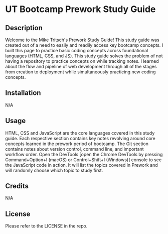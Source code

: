 # UT Bootcamp Prework Study Guide

## Description

Welcome to the Mike Tritsch's Prework Study Guide! This study guide was created out of a need to easily and readily access key bootcamp concepts. I built this page to practice basic coding concepts across foundational languages (HTML, CSS, and JS). This study guide solves the problem of not having a repository to practice concepts on while tracking notes. I learned about the flow and pipeline of web development through all of the stages from creation to deployment while simultaneously practicing new coding concepts.

## Installation

N/A

## Usage

HTML, CSS and JavaScript are the core languages covered in this study guide. Each respective section contains key notes revolving around core concepts learned in the prework period of bootcamp. The Git section contains notes about version control, command line, and important workflow order. Open the DevTools [open the Chrome DevTools by pressing Command+Option+I (macOS) or Control+Shift+I (Windows)] console to see the JavaScript code in action. It will list the topics covered in Prework and will randomly choose which topic to study first. 

## Credits

N/A

## License

Please refer to the LICENSE in the repo.
